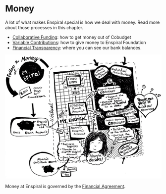 # Money

A lot of what makes Enspiral special is how we deal with money. Read more about those processes in this chapter.

* [Collaborative Funding](collabfunding.md): how to get money out of Cobudget
* [Variable Contributions](finances\_variable\_contributions.md): how to give money to Enspiral Foundation
* [Financial Transparency](financial\_transparency.md): where you can see our bank balances.

![](../.gitbook/assets/how-money-works.jpg)

Money at Enspiral is governed by the [Financial Agreement](https://handbook.enspiral.com/agreements/financial).
